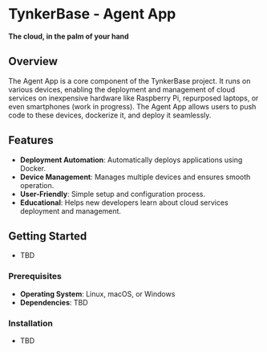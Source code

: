 # TynkerBase - Agent App
**The cloud, in the palm of your hand**

## Overview
The Agent App is a core component of the TynkerBase project. It runs on various devices, enabling the deployment and management of cloud services on inexpensive hardware like Raspberry Pi, repurposed laptops, or even smartphones (work in progress). The Agent App allows users to push code to these devices, dockerize it, and deploy it seamlessly.

## Features

- **Deployment Automation**: Automatically deploys applications using Docker.
- **Device Management**: Manages multiple devices and ensures smooth operation.
- **User-Friendly**: Simple setup and configuration process.
- **Educational**: Helps new developers learn about cloud services deployment and management.

## Getting Started
- TBD

### Prerequisites
- **Operating System**: Linux, macOS, or Windows
- **Dependencies**: TBD

### Installation
- TBD